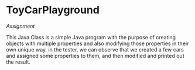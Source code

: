 # ToyCarPlayground 
_Assignment_

This Java Class is a simple Java program with the purpose of creating objects with multiple properties and also modifying those properties in their own unique way. in the tester, we can observe that we created a few cars and assigned some properties to them, and then modified and printed out the result.  
